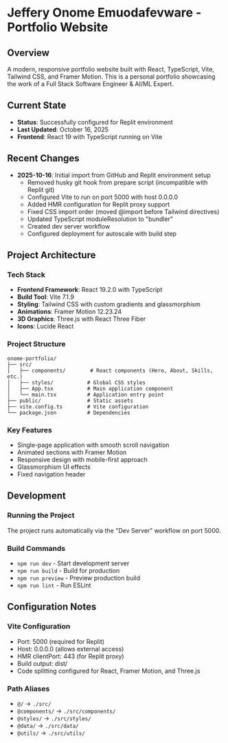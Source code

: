 # Jeffery Onome Emuodafevware - Portfolio Website

## Overview
A modern, responsive portfolio website built with React, TypeScript, Vite, Tailwind CSS, and Framer Motion. This is a personal portfolio showcasing the work of a Full Stack Software Engineer & AI/ML Expert.

## Current State
- **Status**: Successfully configured for Replit environment
- **Last Updated**: October 16, 2025
- **Frontend**: React 19 with TypeScript running on Vite

## Recent Changes
- **2025-10-16**: Initial import from GitHub and Replit environment setup
  - Removed husky git hook from prepare script (incompatible with Replit git)
  - Configured Vite to run on port 5000 with host 0.0.0.0
  - Added HMR configuration for Replit proxy support
  - Fixed CSS import order (moved @import before Tailwind directives)
  - Updated TypeScript moduleResolution to "bundler"
  - Created dev server workflow
  - Configured deployment for autoscale with build step

## Project Architecture

### Tech Stack
- **Frontend Framework**: React 19.2.0 with TypeScript
- **Build Tool**: Vite 7.1.9
- **Styling**: Tailwind CSS with custom gradients and glassmorphism
- **Animations**: Framer Motion 12.23.24
- **3D Graphics**: Three.js with React Three Fiber
- **Icons**: Lucide React

### Project Structure
```
onome-portfolio/
├── src/
│   ├── components/        # React components (Hero, About, Skills, etc.)
│   ├── styles/           # Global CSS styles
│   ├── App.tsx           # Main application component
│   └── main.tsx          # Application entry point
├── public/               # Static assets
├── vite.config.ts        # Vite configuration
└── package.json          # Dependencies
```

### Key Features
- Single-page application with smooth scroll navigation
- Animated sections with Framer Motion
- Responsive design with mobile-first approach
- Glassmorphism UI effects
- Fixed navigation header

## Development

### Running the Project
The project runs automatically via the "Dev Server" workflow on port 5000.

### Build Commands
- `npm run dev` - Start development server
- `npm run build` - Build for production
- `npm run preview` - Preview production build
- `npm run lint` - Run ESLint

## Configuration Notes

### Vite Configuration
- Port: 5000 (required for Replit)
- Host: 0.0.0.0 (allows external access)
- HMR clientPort: 443 (for Replit proxy)
- Build output: dist/
- Code splitting configured for React, Framer Motion, and Three.js

### Path Aliases
- `@/` → `./src/`
- `@components/` → `./src/components/`
- `@styles/` → `./src/styles/`
- `@data/` → `./src/data/`
- `@utils/` → `./src/utils/`
